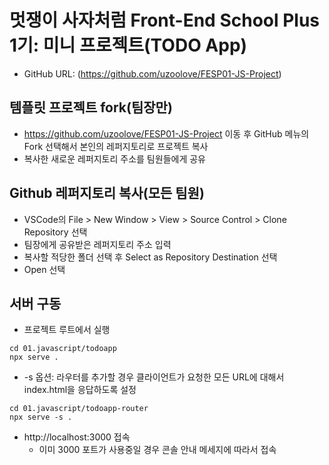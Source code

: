 # 멋쟁이 사자처럼 Front-End School Plus 1기: 미니 프로젝트(TODO App)

- GitHub URL: (https://github.com/uzoolove/FESP01-JS-Project)

## 템플릿 프로젝트 fork(팀장만)

- https://github.com/uzoolove/FESP01-JS-Project 이동 후 GitHub 메뉴의 Fork 선택해서 본인의 레퍼지토리로 프로젝트 복사
- 복사한 새로운 레퍼지토리 주소를 팀원들에게 공유

## Github 레퍼지토리 복사(모든 팀원)

- VSCode의 File > New Window > View > Source Control > Clone Repository 선택
- 팀장에게 공유받은 레퍼지토리 주소 입력
- 복사할 적당한 폴더 선택 후 Select as Repository Destination 선택
- Open 선택

## 서버 구동

- 프로젝트 루트에서 실행

```
cd 01.javascript/todoapp
npx serve .
```

- -s 옵션: 라우터를 추가할 경우 클라이언트가 요청한 모든 URL에 대해서 index.html을 응답하도록 설정

```
cd 01.javascript/todoapp-router
npx serve -s .
```

- http://localhost:3000 접속
  - 이미 3000 포트가 사용중일 경우 콘솔 안내 메세지에 따라서 접속

